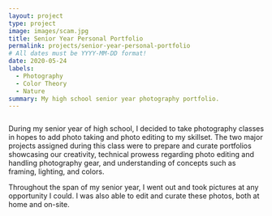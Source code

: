 ```yaml
---
layout: project
type: project
image: images/scam.jpg
title: Senior Year Personal Portfolio
permalink: projects/senior-year-personal-portfolio
# All dates must be YYYY-MM-DD format!
date: 2020-05-24
labels:
  - Photography
  - Color Theory
  - Nature
summary: My high school senior year photography portfolio.
---
```


<img class="ui medium right floated rounded image" scr="../images/cherry-blossoms.jpg">

During my senior year of high school, I decided to take photography classes in hopes to add photo taking and photo editing to my skillset. The two major projects assigned during this class were to prepare and curate portfolios showcasing our creativity, technical prowess regarding photo editing and handling photography gear, and understanding of concepts such as framing, lighting, and colors.

Throughout the span of my senior year, I went out and took pictures at any opportunity I could. I was also able to edit and curate these photos, both at home and on-site. 
